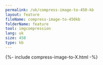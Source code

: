 ```yaml
---
permalink: /uk/compress-image-to-450-kb
layout: feature
fileName: compress-image-to-450kb
folderName: feature
tool: imgcompression
lang: uk
size: 450
type: kb
---
```


{%- include compress-image-to-X.html -%}
